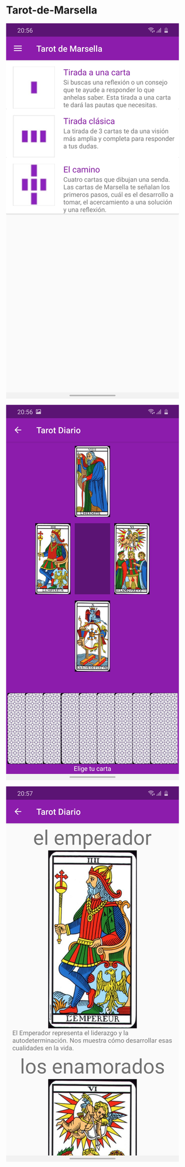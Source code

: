 # Tarot-de-Marsella
![](Screenshot_20200806-205629_Tarot%20de%20Marsella.jpg)

![](Screenshot_20200806-205651_Tarot%20de%20Marsella.jpg)

![](Screenshot_20200806-205712_Tarot%20de%20Marsella.jpg)
